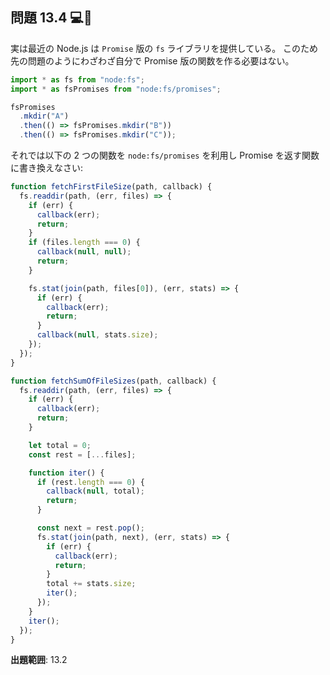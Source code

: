 ## 問題 13.4 💻🧪

実は最近の Node.js は `Promise` 版の `fs` ライブラリを提供している。
このため先の問題のようにわざわざ自分で Promise 版の関数を作る必要はない。

```js
import * as fs from "node:fs";
import * as fsPromises from "node:fs/promises";

fsPromises
  .mkdir("A")
  .then(() => fsPromises.mkdir("B"))
  .then(() => fsPromises.mkdir("C"));
```

それでは以下の 2 つの関数を `node:fs/promises` を利用し Promise を返す関数に書き換えなさい:

```js
function fetchFirstFileSize(path, callback) {
  fs.readdir(path, (err, files) => {
    if (err) {
      callback(err);
      return;
    }
    if (files.length === 0) {
      callback(null, null);
      return;
    }

    fs.stat(join(path, files[0]), (err, stats) => {
      if (err) {
        callback(err);
        return;
      }
      callback(null, stats.size);
    });
  });
}

function fetchSumOfFileSizes(path, callback) {
  fs.readdir(path, (err, files) => {
    if (err) {
      callback(err);
      return;
    }

    let total = 0;
    const rest = [...files];

    function iter() {
      if (rest.length === 0) {
        callback(null, total);
        return;
      }

      const next = rest.pop();
      fs.stat(join(path, next), (err, stats) => {
        if (err) {
          callback(err);
          return;
        }
        total += stats.size;
        iter();
      });
    }
    iter();
  });
}
```

**出題範囲**: 13.2
